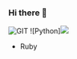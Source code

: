 ### Hi there 👋

![GIT](https://img.shields.io/badge/-Git-F05032?style=for-the-badge&logo=git&logoColor=ffffff)
![Python]<img src="https://img.shields.io/badge/Python-3776AB?style=flat-square&logo=Python&logoColor=white"/>
- Ruby


<!--
**jbs0708/jbs0708** is a ✨ _special_ ✨ repository because its `README.md` (this file) appears on your GitHub profile.

Here are some ideas to get you started:

- 🔭 I’m currently working on ...
- 🌱 I’m currently learning ...
- 👯 I’m looking to collaborate on ...
- 🤔 I’m looking for help with ...
- 💬 Ask me about ...
- 📫 How to reach me: ...
- 😄 Pronouns: ...
- ⚡ Fun fact: ...
-->
